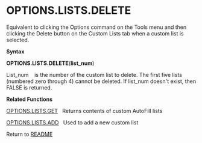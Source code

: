 # OPTIONS.LISTS.DELETE

Equivalent to clicking the Options command on the Tools menu and then
clicking the Delete button on the Custom Lists tab when a custom list is
selected.

**Syntax**

**OPTIONS.LISTS.DELETE**(**list\_num**)

List\_num&nbsp;&nbsp;&nbsp;&nbsp;is the number of the custom list to
delete. The first five lists (numbered zero through 4) cannot be
deleted. If list\_num doesn't exist, then FALSE is returned.

**Related Functions**

[OPTIONS.LISTS.GET](OPTIONS.LISTS.GET.md)&nbsp;&nbsp;&nbsp;Returns contents of custom AutoFill
lists

[OPTIONS.LISTS.ADD](OPTIONS.LISTS.ADD.md)&nbsp;&nbsp;&nbsp;Used to add a new custom list



Return to [README](README.md#O)


